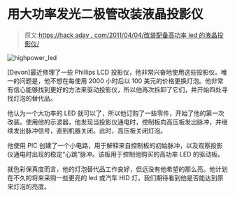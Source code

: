 # 用大功率发光二极管改装液晶投影仪

> 原文:[https://hack aday . com/2011/04/04/改装配备高功率 led 的液晶投影仪/](https://hackaday.com/2011/04/04/retrofitting-lcd-projectors-with-high-powered-leds/)

![highpower_led](../Images/ed047cc1744fc410fb8e6e775de3ff06.png "highpower_led")

[Devon]最近修理了一些 Phillips LCD 投影仪，他非常兴奋地使用这些投影仪。唯一的问题是，他不想在每使用 2000 小时后以 100 美元的价格更换灯泡。他非常有信心能够找到更好的方法来驱动投影仪，所以他再次拆卸了它们，并开始四处寻找灯泡的替代品。

他认为一个大功率的 LED 就可以了，所以他订购了一些零件，开始了他的第一次改装。使用他的示波器，他发现当投影仪通电时，控制板向高压板发出脉冲，并继续发出脉冲信号，直到机器关闭。此时，高压板关闭灯泡。

他使用 PIC 创建了一个小电路，用于解释来自控制板的初始脉冲，以及观察投影仪通电时出现的稳定“心跳”脉冲。该板用于控制他购买的高功率 LED 的驱动板。

就色彩保真度而言，他的灯泡替代品工作良好，但远没有他希望的那么亮。他计划在不久的将来采购一些更亮的 led 或汽车 HID 灯，我们期待看到他是否能达到原来灯泡的亮度。